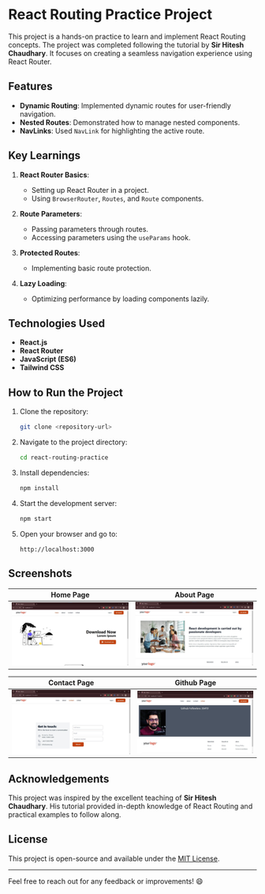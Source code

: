# React Routing Practice Project

This project is a hands-on practice to learn and implement React Routing concepts. The project was completed following the tutorial by **Sir Hitesh Chaudhary**. It focuses on creating a seamless navigation experience using React Router.

## Features

- **Dynamic Routing**: Implemented dynamic routes for user-friendly navigation.
- **Nested Routes**: Demonstrated how to manage nested components.
- **NavLinks**: Used `NavLink` for highlighting the active route.

## Key Learnings

1. **React Router Basics**:
   - Setting up React Router in a project.
   - Using `BrowserRouter`, `Routes`, and `Route` components.

2. **Route Parameters**:
   - Passing parameters through routes.
   - Accessing parameters using the `useParams` hook.

3. **Protected Routes**:
   - Implementing basic route protection.

4. **Lazy Loading**:
   - Optimizing performance by loading components lazily.

## Technologies Used

- **React.js**
- **React Router**
- **JavaScript (ES6)**
- **Tailwind CSS**

## How to Run the Project

1. Clone the repository:

   ```bash
   git clone <repository-url>
   ```

2. Navigate to the project directory:

   ```bash
   cd react-routing-practice
   ```

3. Install dependencies:

   ```bash
   npm install
   ```

4. Start the development server:

   ```bash
   npm start
   ```

5. Open your browser and go to:

   ```
   http://localhost:3000
   ```

## Screenshots

| Home Page                  | About Page                  |
|----------------------------|-----------------------------|
| ![Home Page Screenshot](./images/Home.jpeg) | ![About Page Screenshot](./images/About.jpeg) |

| Contact Page               | Github Page                 |
|----------------------------|-----------------------------|
| ![Contact Page Screenshot](./images/Contact.jpeg) | ![Github Page Screenshot](./images/Github%20Details.jpeg) |

## Acknowledgements

This project was inspired by the excellent teaching of **Sir Hitesh Chaudhary**. His tutorial provided in-depth knowledge of React Routing and practical examples to follow along.

## License

This project is open-source and available under the [MIT License](./LICENSE).

---

Feel free to reach out for any feedback or improvements! 😄
